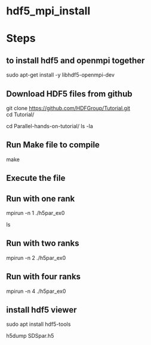 # hdf5_mpi_install
# Steps
## to install hdf5 and openmpi together
sudo apt-get install -y libhdf5-openmpi-dev  <br/>


## Download HDF5 files from github
git clone https://github.com/HDFGroup/Tutorial.git   <br/>
cd Tutorial/  <br/>

cd Parallel-hands-on-tutorial/
ls -la
## Run Make file to compile
make
## Execute the file  
## Run with one rank
mpirun -n 1 ./h5par_ex0<br/>

ls<br/>
## Run with two ranks
mpirun -n 2 ./h5par_ex0<br/>
## Run with four ranks
mpirun -n 4 ./h5par_ex0 <br/>
## install hdf5 viewer
sudo apt install hdf5-tools <br/>

h5dump SDSpar.h5 <br/>

